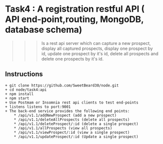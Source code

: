 # Task4 : A registration restful API ( API end-point,routing, MongoDB, database schema)
> > > Is a rest api server which can capture a new prospect, display all captured prospects, display one prospect by id, update one prospect by it's id, delete all prospects and delete one prospects by it's id.

## Instructions
    + git clone https://github.com/SweetBeard30/node.git
    + cd node/task4:api
    + npm install
    + npm start
    + Use Postmam or Insomnia rest api clients to test end-points
    + listens listens to port:9001
    + The back-end service provides the following end points:
        * /api/v1.1/addNewProspect (add a new prospect)
        * /api/v1.1/deleteAllProspects (delete all prospects)
        * /api/v1.1/deleteProspect/:id (delete a single prospect)
        * /api/v1.1/allProspects (view all prospects)
        * /api/v1.1/viewProspect/:id (view a single prospect)
        * /api/v1.1/updateProspect/:id (Update a single prospect)